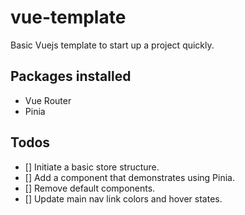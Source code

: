 # vue-template

Basic Vuejs template to start up a project quickly.

## Packages installed

- Vue Router
- Pinia

## Todos

- [] Initiate a basic store structure.
- [] Add a component that demonstrates using Pinia.
- [] Remove default components.
- [] Update main nav link colors and hover states.